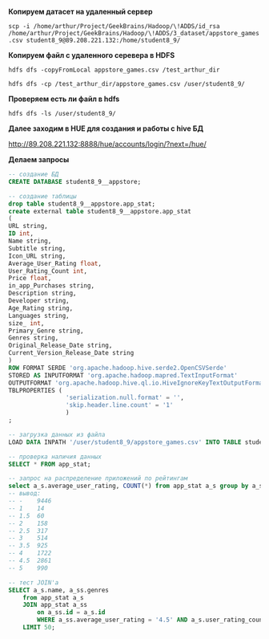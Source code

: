 **Копируем датасет на удаленный сервер**

`scp -i /home/arthur/Project/GeekBrains/Hadoop/\!ADDS/id_rsa /home/arthur/Project/GeekBrains/Hadoop/\!ADDS/3_dataset/appstore_games.csv student8_9@89.208.221.132:/home/student8_9/ `

**Копируем файл с удаленного серевера в HDFS**

`hdfs dfs -copyFromLocal appstore_games.csv /test_arthur_dir`

`hdfs dfs -cp /test_arthur_dir/appstore_games.csv /user/student8_9/`

**Проверяем есть ли файл в hdfs**

`hdfs dfs -ls /user/student8_9/`

**Далее заходим в HUE для создания и работы с hive БД**

http://89.208.221.132:8888/hue/accounts/login/?next=/hue/

**Делаем запросы**

```sql
-- создание БД
CREATE DATABASE student8_9__appstore;

-- создание таблицы
drop table student8_9__appstore.app_stat;
create external table student8_9__appstore.app_stat
(
URL string,
ID int,
Name string,
Subtitle string,
Icon_URL string,
Average_User_Rating float,
User_Rating_Count int,
Price float,
in_app_Purchases string,
Description string,
Developer string,
Age_Rating string,
Languages string,
size_ int,
Primary_Genre string,
Genres string,
Original_Release_Date string,
Current_Version_Release_Date string
)
ROW FORMAT SERDE 'org.apache.hadoop.hive.serde2.OpenCSVSerde'
STORED AS INPUTFORMAT 'org.apache.hadoop.mapred.TextInputFormat'
OUTPUTFORMAT 'org.apache.hadoop.hive.ql.io.HiveIgnoreKeyTextOutputFormat'
TBLPROPERTIES (
                'serialization.null.format' = '',
                'skip.header.line.count' = '1'
                )
;

-- загрузка данных из файла
LOAD DATA INPATH '/user/student8_9/appstore_games.csv' INTO TABLE student8_9__appstore.app_stat;

-- проверка наличия данных
SELECT * FROM app_stat;

-- запрос на распределение приложений по рейтингам
select a_s.average_user_rating, COUNT(*) from app_stat a_s group by a_s.average_user_rating;
-- вывод:
-- -	9446
-- 1	14
-- 1.5	60
-- 2	158
-- 2.5	317
-- 3	514
-- 3.5	925
-- 4	1722
-- 4.5	2861
-- 5	990

-- тест JOIN'а
SELECT a_s.name, a_ss.genres 
	from app_stat a_s 
	JOIN app_stat a_ss 
		on a_ss.id = a_s.id 
		WHERE a_ss.average_user_rating = '4.5' AND a_s.user_rating_count > 10000  
	LIMIT 50;
```

